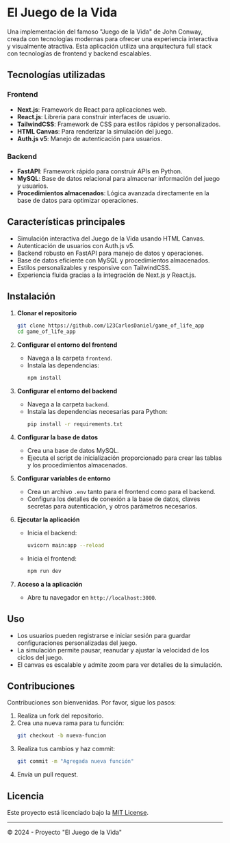 # El Juego de la Vida

Una implementación del famoso "Juego de la Vida" de John Conway, creada con tecnologías modernas para ofrecer una experiencia interactiva y visualmente atractiva. Esta aplicación utiliza una arquitectura full stack con tecnologías de frontend y backend escalables.

## Tecnologías utilizadas

### Frontend
- **Next.js**: Framework de React para aplicaciones web.
- **React.js**: Librería para construir interfaces de usuario.
- **TailwindCSS**: Framework de CSS para estilos rápidos y personalizados.
- **HTML Canvas**: Para renderizar la simulación del juego.
- **Auth.js v5**: Manejo de autenticación para usuarios.

### Backend
- **FastAPI**: Framework rápido para construir APIs en Python.
- **MySQL**: Base de datos relacional para almacenar información del juego y usuarios.
- **Procedimientos almacenados**: Lógica avanzada directamente en la base de datos para optimizar operaciones.

## Características principales

- Simulación interactiva del Juego de la Vida usando HTML Canvas.
- Autenticación de usuarios con Auth.js v5.
- Backend robusto en FastAPI para manejo de datos y operaciones.
- Base de datos eficiente con MySQL y procedimientos almacenados.
- Estilos personalizables y responsive con TailwindCSS.
- Experiencia fluida gracias a la integración de Next.js y React.js.

## Instalación

1. **Clonar el repositorio**
   ```bash
   git clone https://github.com/123CarlosDaniel/game_of_life_app
   cd game_of_life_app
   ```

2. **Configurar el entorno del frontend**
   - Navega a la carpeta `frontend`.
   - Instala las dependencias:
     ```bash
     npm install
     ```

3. **Configurar el entorno del backend**
   - Navega a la carpeta `backend`.
   - Instala las dependencias necesarias para Python:
     ```bash
     pip install -r requirements.txt
     ```

4. **Configurar la base de datos**
   - Crea una base de datos MySQL.
   - Ejecuta el script de inicialización proporcionado para crear las tablas y los procedimientos almacenados.

5. **Configurar variables de entorno**
   - Crea un archivo `.env` tanto para el frontend como para el backend.
   - Configura los detalles de conexión a la base de datos, claves secretas para autenticación, y otros parámetros necesarios.

6. **Ejecutar la aplicación**
   - Inicia el backend:
     ```bash
     uvicorn main:app --reload
     ```
   - Inicia el frontend:
     ```bash
     npm run dev
     ```

7. **Acceso a la aplicación**
   - Abre tu navegador en `http://localhost:3000`.

## Uso

- Los usuarios pueden registrarse e iniciar sesión para guardar configuraciones personalizadas del juego.
- La simulación permite pausar, reanudar y ajustar la velocidad de los ciclos del juego.
- El canvas es escalable y admite zoom para ver detalles de la simulación.

## Contribuciones

Contribuciones son bienvenidas. Por favor, sigue los pasos:

1. Realiza un fork del repositorio.
2. Crea una nueva rama para tu función:
   ```bash
   git checkout -b nueva-funcion
   ```
3. Realiza tus cambios y haz commit:
   ```bash
   git commit -m "Agregada nueva función"
   ```
4. Envía un pull request.

## Licencia

Este proyecto está licenciado bajo la [MIT License](LICENSE).

---
© 2024 - Proyecto "El Juego de la Vida"

